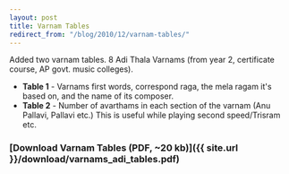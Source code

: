 ```yaml
---
layout: post 
title: Varnam Tables 
redirect_from: "/blog/2010/12/varnam-tables/"
---
```

Added two varnam tables. 8 Adi Thala Varnams (from year 2, certificate
course, AP govt. music colleges).

- **Table 1** - Varnams first words, correspond raga, the mela ragam it's based on, and the name of its composer.
- **Table 2** - Number of avarthams in each section of the varnam (Anu Pallavi, Pallavi etc.) This is useful while playing second speed/Trisram etc.

### [Download Varnam Tables (PDF, ~20 kb)]({{ site.url }}/download/varnams_adi_tables.pdf)
